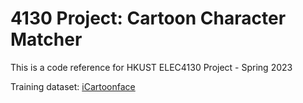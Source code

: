# 4130 Project: Cartoon Character Matcher
This is a code reference for HKUST ELEC4130 Project - Spring 2023

Training dataset: [iCartoonface](https://github.com/FoxtrotPipe/4130-cartoon-character-matcher)
